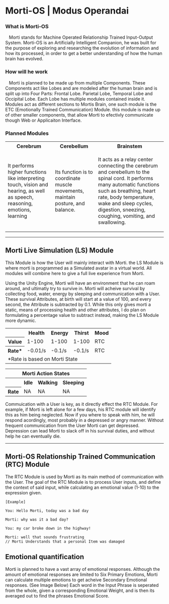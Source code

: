 # Morti-OS | Modus Operandai

### What is Morti-OS

&nbsp;&nbsp;&nbsp;Morti stands for Machine Operated Relationship Trained Input-Output System. Morti-OS is an Artificially Intelligent Companion, he was built for the purpose of exploring and researching the evolution of information and how its processed, in order to get a better understanding of how the human brain has evolved.

### How will he work

&nbsp;&nbsp;&nbsp;Morti is planned to be made up from multiple Components. These Components act like Lobes and are modeled after the human brain and is split up into Four Parts: Frontal Lobe. Parietal Lobe, Temporal Lobe and Occipital Lobe. Each Lobe has multiple modules contained inside it. Modules act as different sections to Mortis Brain, one such module is the ETC (Emotionally Trained Communication) Module. this module is made up of other smaller components, that allow Morti to efectivly communicate though Web or Applicaiton Interface.

### Planned Modules

<table>
<tr>
    <th>Cerebrum</th>
    <th>Cerebellum</th>
    <th>Brainstem</th>
</tr>
<tr>
    <td><p> It performs higher functions like interpreting touch, vision and hearing, as well as speech, reasoning, emotions, learning</p></td>
    <td><p> Its function is to coordinate muscle movements, maintain posture, and balance.</p></td>
    <td><p>It acts as a relay center connecting the cerebrum and cerebellum to the spinal cord. It performs many automatic functions such as breathing, heart rate, body temperature, wake and sleep cycles, digestion, sneezing, coughing, vomiting, and swallowing.</p> </td>
</tr>
</table>

<hr>

## Morti Live Simulation (LS) Module
This Module is how the User will mainly interact with Morti. the LS Module is where morti is programmed as a Simulated avatar in a virtual world. All modules will combine here to give a full live experience from Morti.

Using the Unity Engine, Morti will have an environment that he can roam around, and ultimatly try to survive in. Morti will acheive survival by collecting food, water, energy by sleeping and communication with a User. These survival Attributes, at birth will start at a value of 100, and every second, the Attribute is subtracted by 0.1. While this only gives morti a static, means of processing health and other attributes, I do plan on formulating a percentage value to subtract instead, making the LS Module more dynamic.

<table align="center">
<tbody>
    <tr>
        <td></td>
        <th>Health</th>
        <th>Energy</th>
        <th>Thirst</th>
        <th>Mood</th>
    </tr>   
     <tr>
        <th>Value</th>
        <td>1-100</td>
        <td>1-100</td>
        <td>1-100</td>
        <td>RTC</td>
    </tr>     
    <tr>
        <th>Rate*</th>
        <td>-0.01/s</td>
        <td>-0.1/s</td>
        <td>-0.1/s</td>
        <td>RTC</td>
    </tr>
    <tr>
        <td colspan="6">*Rate is based on Morti State</td>
    </tr>
</tbody>
</table>

<table align="center">
<tbody>
    <tr> 
        <th colspan="4">Morti Action States</th>
    </tr>
    <tr>
        <th></th>
        <th>Idle</th>
        <th>Walking</th>
        <th>Sleeping</th> 
    </tr>   
     <tr>
        <th>Rate</th>
        <td>NA</td>
        <td>NA</td>
        <td>NA</td> 
    </tr>     
</tbody>
</table>
Commuication with a User is  key, as it directly effect the RTC Module. For example, if Morti is left alone for a few days, his RTC module will identify this as him being neglected. Now if you where to speak with him, he will respond acordingly, most probably in a depressed or angry manner. Without frequent communication from the User Morti can get depressed. Depression can lead Morti to slack off in his survival duties, and without help he can eventually die. 

<hr>

## Morti-OS Relationship Trained Communication (RTC) Module
The RTC Module is used by Morti as its main method of communication with the User. The goal of the RTC Module is to process User inputs, and define the context of said input, while calculating an emotional value (1-10) to the expression given.

```
[Example]

You: Hello Morti, today was a bad day

Morti: why was it a bad day?

You: my car broke down in the highway!

Morti: well that sounds frustrating 
// Morti Understands that a personal Item was damaged
````

## Emotional quantification
Morti is planned to have a vast array of emotional responses. Although the amount of emotional responses are limited to Six Primary Emotions, Morti can calculate multiple emotions to get acheive Secondary Emotional responses. (See Image Below)
Each word in the Input Phrase is seperated from the whole, given a corresponding Emotional Weight, and is then its averaged out to find the phrases Emotional Score.
  
